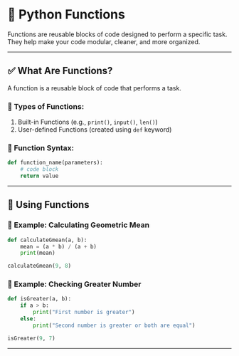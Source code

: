 # 📘 Python Functions

Functions are reusable blocks of code designed to perform a specific task. They help make your code modular, cleaner, and more organized.

---

## ✅ What Are Functions?
A function is a reusable block of code that performs a task.

### 🔹 Types of Functions:
1. Built-in Functions (e.g., `print()`, `input()`, `len()`)
2. User-defined Functions (created using `def` keyword)

### 🔹 Function Syntax:
```python
def function_name(parameters):
    # code block
    return value
```

---

## 🔄 Using Functions

### 🔸 Example: Calculating Geometric Mean
```python
def calculateGmean(a, b):
    mean = (a * b) / (a + b)
    print(mean)

calculateGmean(9, 8)
```

### 🔸 Example: Checking Greater Number
```python
def isGreater(a, b):
    if a > b:
        print("First number is greater")
    else:
        print("Second number is greater or both are equal")

isGreater(9, 7)
```

---
